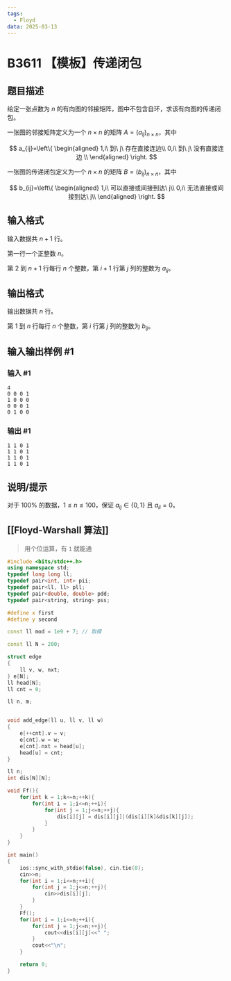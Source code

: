 ```yaml
---
tags:
  - Floyd
data: 2025-03-13
---
```

# B3611 【模板】传递闭包

## 题目描述

给定一张点数为 $n$ 的有向图的邻接矩阵，图中不包含自环，求该有向图的传递闭包。

一张图的邻接矩阵定义为一个 $n\times n$ 的矩阵 $A=(a_{ij})_{n\times n}$，其中

$$ a_{ij}=\left\{
\begin{aligned}
1,i\ 到\ j\ 存在直接连边\\
0,i\ 到\ j\ 没有直接连边 \\
\end{aligned}
\right.
$$

一张图的传递闭包定义为一个 $n\times n$ 的矩阵 $B=(b_{ij})_{n\times n}$，其中

$$ b_{ij}=\left\{
\begin{aligned}
1,i\ 可以直接或间接到达\ j\\
0,i\ 无法直接或间接到达\ j\\
\end{aligned}
\right.
$$

## 输入格式

输入数据共 $n+1$ 行。

第一行一个正整数 $n$。

第 $2$ 到 $n+1$ 行每行 $n$ 个整数，第 $i+1$ 行第 $j$ 列的整数为 $a_{ij}$。

## 输出格式

输出数据共 $n$ 行。

第 $1$ 到 $n$ 行每行 $n$ 个整数，第 $i$ 行第 $j$ 列的整数为 $b_{ij}$。

## 输入输出样例 #1

### 输入 #1

```
4
0 0 0 1
1 0 0 0
0 0 0 1
0 1 0 0
```

### 输出 #1

```
1 1 0 1
1 1 0 1
1 1 0 1
1 1 0 1
```

## 说明/提示

对于 $100\%$ 的数据，$1\le n\le 100$，保证 $a_{ij}\in\{0,1\}$ 且 $a_{ii}=0$。

## [[Floyd-Warshall 算法]]

> 用个位运算，有 `1` 就能通

```cpp
#include <bits/stdc++.h>
using namespace std;
typedef long long ll;
typedef pair<int, int> pii;
typedef pair<ll, ll> pll;
typedef pair<double, double> pdd;
typedef pair<string, string> pss;

#define x first
#define y second

const ll mod = 1e9 + 7; // 取模

const ll N = 200;

struct edge
{
    ll v, w, nxt;
} e[N];
ll head[N];
ll cnt = 0;

ll n, m;


void add_edge(ll u, ll v, ll w)
{
    e[++cnt].v = v;
    e[cnt].w = w;
    e[cnt].nxt = head[u];
    head[u] = cnt;
}

ll n;
int dis[N][N];

void Ff(){
    for(int k = 1;k<=n;++k){
        for(int i = 1;i<=n;++i){
            for(int j = 1;j<=n;++j){
                dis[i][j] = dis[i][j]|(dis[i][k]&dis[k][j]);
            }
        }
    }
}

int main()
{
    ios::sync_with_stdio(false), cin.tie(0);
    cin>>n;
    for(int i = 1;i<=n;++i){
        for(int j = 1;j<=n;++j){
            cin>>dis[i][j];
        }
    }
    Ff();
    for(int i = 1;i<=n;++i){
        for(int j = 1;j<=n;++j){
            cout<<dis[i][j]<<" ";
        }
        cout<<"\n";
    }

    return 0;
}

```